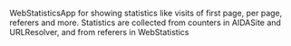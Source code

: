WebStatisticsApp for showing statistics like visits of first page, per page, referers and more. Statistics are collected from counters in AIDASite and URLResolver, and from referers in WebStatistics
